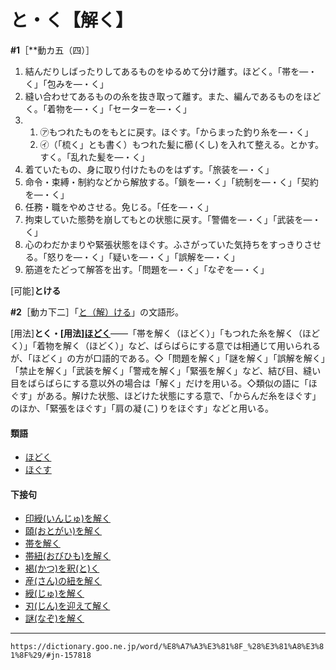 # と・く【解く】

**\#1**［**動カ五（四）］
1. 結んだりしばったりしてあるものをゆるめて分け離す。ほどく。「帯を―・く」「包みを―・く」
2. 縫い合わせてあるものの糸を抜き取って離す。また、編んであるものをほどく。「着物を―・く」「セーターを―・く」
3.     
    1.  ㋐もつれたものをもとに戻す。ほぐす。「からまった釣り糸を―・く」        
    2.  ㋑（「梳く」とも書く）もつれた髪に櫛 (くし) を入れて整える。とかす。すく。「乱れた髪を―・く」
4. 着ていたもの、身に取り付けたものをはずす。「旅装を―・く」
5. 命令・束縛・制約などから解放する。「鎖を―・く」「統制を―・く」「契約を―・く」
6. 任務・職をやめさせる。免じる。「任を―・く」
7. 拘束していた態勢を崩してもとの状態に戻す。「警備を―・く」「武装を―・く」
8. 心のわだかまりや緊張状態をほぐす。ふさがっていた気持ちをすっきりさせる。「怒りを―・く」「疑いを―・く」「誤解を―・く」
9. 筋道をたどって解答を出す。「問題を―・く」「なぞを―・く」
    

\[可能\]**とける**

**\#2**［動カ下二］「[と（解）ける](https://dictionary.goo.ne.jp/word/%E8%A7%A3%E3%81%91%E3%82%8B_%28%E3%81%A8%E3%81%91%E3%82%8B%29/#jn-158481)」の文語形。

\[用法\]**とく・\[用法\][ほどく](https://dictionary.goo.ne.jp/word/%E8%A7%A3%E3%81%8F_%28%E3%81%BB%E3%81%A9%E3%81%8F%29/#jn-204900)**――「帯を解く（ほどく）」「もつれた糸を解く（ほどく）」「着物を解く（ほどく）」など、ばらばらにする意では相通じて用いられるが、「ほどく」の方が口語的である。◇「問題を解く」「謎を解く」「誤解を解く」「禁止を解く」「武装を解く」「警戒を解く」「緊張を解く」など、結び目、縫い目をばらばらにする意以外の場合は「解く」だけを用いる。◇類似の語に「ほぐす」がある。解けた状態、ほどけた状態にする意で、「からんだ糸をほぐす」のほか、「緊張をほぐす」「肩の凝 (こ) りをほぐす」などと用いる。

#### 類語

-   [ほどく](https://dictionary.goo.ne.jp/word/%E8%A7%A3%E3%81%8F_%28%E3%81%BB%E3%81%A9%E3%81%8F%29/#jn-204900)
-   [ほぐす](https://dictionary.goo.ne.jp/word/%E8%A7%A3%E3%81%99_%28%E3%81%BB%E3%81%90%E3%81%99%29/#jn-203427)

#### 下接句

-   [印綬(いんじゅ)を解く](https://dictionary.goo.ne.jp/word/%E5%8D%B0%E7%B6%AC%E3%82%92%E8%A7%A3%E3%81%8F/#jn-16409)
-   [頤(おとがい)を解く](https://dictionary.goo.ne.jp/word/%E9%A0%A4%E3%82%92%E8%A7%A3%E3%81%8F/#jn-31882)
-   [帯を解く](https://dictionary.goo.ne.jp/word/%E5%B8%AF%E3%82%92%E8%A7%A3%E3%81%8F/#jn-32587)
-   [帯紐(おびひも)を解く](https://dictionary.goo.ne.jp/word/%E5%B8%AF%E7%B4%90%E8%A7%A3%E3%81%8F/#jn-32674)
-   [褐(かつ)を釈(と)く](https://dictionary.goo.ne.jp/word/%E8%A4%90%E3%82%92%E9%87%88%E3%81%8F/#jn-42454)
-   [産(さん)の紐を解く](https://dictionary.goo.ne.jp/word/%E7%94%A3%E3%81%AE%E7%B4%90%E3%82%92%E8%A7%A3%E3%81%8F/#jn-90025)
-   [綬(じゅ)を解く](https://dictionary.goo.ne.jp/word/%E7%B6%AC%E3%82%92%E8%A7%A3%E3%81%8F/#jn-103023)
-   [刃(じん)を迎えて解く](https://dictionary.goo.ne.jp/word/%E5%88%83%E3%82%92%E8%BF%8E%E3%81%88%E3%81%A6%E8%A7%A3%E3%81%8F/#jn-113326)
-   [謎(なぞ)を解く](https://dictionary.goo.ne.jp/word/%E8%AC%8E%E3%82%92%E8%A7%A3%E3%81%8F/#jn-164071)
---
`https://dictionary.goo.ne.jp/word/%E8%A7%A3%E3%81%8F_%28%E3%81%A8%E3%81%8F%29/#jn-157818`